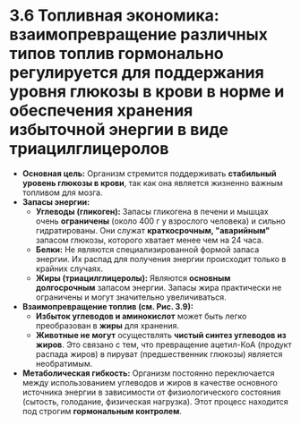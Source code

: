 # 3.6 Топливная экономика: взаимопревращение различных типов топлив гормонально регулируется для поддержания уровня глюкозы в крови в норме и обеспечения хранения избыточной энергии в виде триацилглицеролов

*   **Основная цель:** Организм стремится поддерживать **стабильный уровень глюкозы в крови**, так как она является жизненно важным топливом для мозга.
*   **Запасы энергии:**
    *   **Углеводы (гликоген):** Запасы гликогена в печени и мышцах очень **ограничены** (около 400 г у взрослого человека) и сильно гидратированы. Они служат **краткосрочным, "аварийным"** запасом глюкозы, которого хватает менее чем на 24 часа.
    *   **Белки:** Не являются специализированной формой запаса энергии. Их распад для получения энергии происходит только в крайних случаях.
    *   **Жиры (триацилглицеролы):** Являются **основным долгосрочным** запасом энергии. Запасы жира практически не ограничены и могут значительно увеличиваться.
*   **Взаимопревращение топлив (см. Рис. 3.9):**
    *   **Избыток углеводов и аминокислот** может быть легко преобразован в **жиры** для хранения.
    *   **Животные не могут** осуществлять **чистый синтез углеводов из жиров**. Это связано с тем, что превращение ацетил-КоА (продукт распада жиров) в пируват (предшественник глюкозы) является необратимым.
*   **Метаболическая гибкость:** Организм постоянно переключается между использованием углеводов и жиров в качестве основного источника энергии в зависимости от физиологического состояния (сытость, голодание, физическая нагрузка). Этот процесс находится под строгим **гормональным контролем**.
